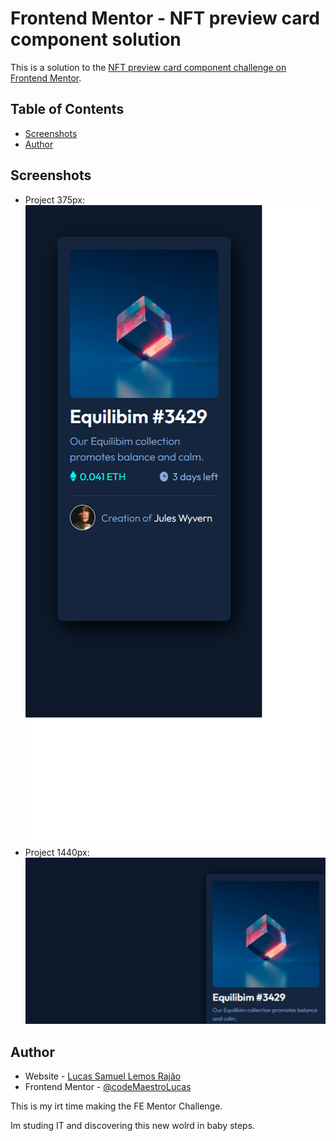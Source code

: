 # Frontend Mentor - NFT preview card component solution

This is a solution to the [NFT preview card component challenge on Frontend Mentor](https://www.frontendmentor.io/challenges/nft-preview-card-component-SbdUL_w0U).

## Table of Contents

- [Screenshots](#screenshots)
- [Author](#author)

## Screenshots

- Project 375px:
    ![Img-375px](./prints/iPhone-XS-X-375x812.png)
- Project 1440px:
    ![Img-1440px](./prints/Medium-Screen-1440x800.png)

## Author

- Website - [Lucas Samuel Lemos Rajão](https://www.your-site.com)
- Frontend Mentor - [@codeMaestroLucas](https://github.com/codeMaestroLucas)

This is my irt time making the FE Mentor Challenge.

Im studing IT and discovering this new wolrd in baby steps.
